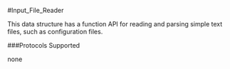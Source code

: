 #Input_File_Reader

This data structure has a function API for reading and parsing simple text files, such as configuration files.

###Protocols Supported

none